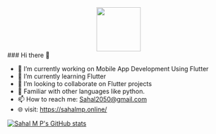 
<div id="header" align="center">
  <img src="https://media.giphy.com/media/M9gbBd9nbDrOTu1Mqx/giphy.gif" width="100"/>
</div>
### Hi there 👋



- 🔭 I’m currently working on Mobile App Development Using Flutter
- 🌱 I’m currently learning Flutter 
- 👯 I’m looking to collaborate on Flutter projects
- 💬 Familiar with other languages like python.
- 📫 How to reach me: Sahal2050@gmail.com
- 🌐 visit: https://sahalmp.online/


[![Sahal M P's GitHub stats](https://github-readme-stats.vercel.app/api?username=sahalmp)](https://github.com/sahalmp/github-readme-stats)
